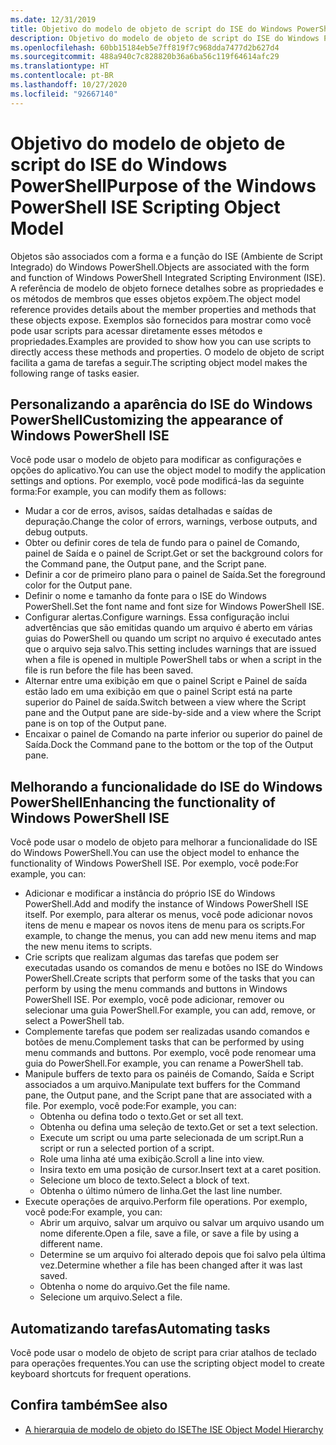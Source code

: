 ```yaml
---
ms.date: 12/31/2019
title: Objetivo do modelo de objeto de script do ISE do Windows PowerShell
description: Objetivo do modelo de objeto de script do ISE do Windows PowerShell
ms.openlocfilehash: 60bb15184eb5e7ff819f7c968dda7477d2b627d4
ms.sourcegitcommit: 488a940c7c828820b36a6ba56c119f64614afc29
ms.translationtype: HT
ms.contentlocale: pt-BR
ms.lasthandoff: 10/27/2020
ms.locfileid: "92667140"
---
```

# <a name="purpose-of-the-windows-powershell-ise-scripting-object-model"></a><span data-ttu-id="0c881-103">Objetivo do modelo de objeto de script do ISE do Windows PowerShell</span><span class="sxs-lookup"><span data-stu-id="0c881-103">Purpose of the Windows PowerShell ISE Scripting Object Model</span></span>

<span data-ttu-id="0c881-104">Objetos são associados com a forma e a função do ISE (Ambiente de Script Integrado) do Windows PowerShell.</span><span class="sxs-lookup"><span data-stu-id="0c881-104">Objects are associated with the form and function of Windows PowerShell Integrated Scripting Environment (ISE).</span></span> <span data-ttu-id="0c881-105">A referência de modelo de objeto fornece detalhes sobre as propriedades e os métodos de membros que esses objetos expõem.</span><span class="sxs-lookup"><span data-stu-id="0c881-105">The object model reference provides details about the member properties and methods that these objects expose.</span></span> <span data-ttu-id="0c881-106">Exemplos são fornecidos para mostrar como você pode usar scripts para acessar diretamente esses métodos e propriedades.</span><span class="sxs-lookup"><span data-stu-id="0c881-106">Examples are provided to show how you can use scripts to directly access these methods and properties.</span></span> <span data-ttu-id="0c881-107">O modelo de objeto de script facilita a gama de tarefas a seguir.</span><span class="sxs-lookup"><span data-stu-id="0c881-107">The scripting object model makes the following range of tasks easier.</span></span>

## <a name="customizing-the-appearance-of-windows-powershell-ise"></a><span data-ttu-id="0c881-108">Personalizando a aparência do ISE do Windows PowerShell</span><span class="sxs-lookup"><span data-stu-id="0c881-108">Customizing the appearance of Windows PowerShell ISE</span></span>

<span data-ttu-id="0c881-109">Você pode usar o modelo de objeto para modificar as configurações e opções do aplicativo.</span><span class="sxs-lookup"><span data-stu-id="0c881-109">You can use the object model to modify the application settings and options.</span></span> <span data-ttu-id="0c881-110">Por exemplo, você pode modificá-las da seguinte forma:</span><span class="sxs-lookup"><span data-stu-id="0c881-110">For example, you can modify them as follows:</span></span>

- <span data-ttu-id="0c881-111">Mudar a cor de erros, avisos, saídas detalhadas e saídas de depuração.</span><span class="sxs-lookup"><span data-stu-id="0c881-111">Change the color of errors, warnings, verbose outputs, and debug outputs.</span></span>
- <span data-ttu-id="0c881-112">Obter ou definir cores de tela de fundo para o painel de Comando, painel de Saída e o painel de Script.</span><span class="sxs-lookup"><span data-stu-id="0c881-112">Get or set the background colors for the Command pane, the Output pane, and the Script pane.</span></span>
- <span data-ttu-id="0c881-113">Definir a cor de primeiro plano para o painel de Saída.</span><span class="sxs-lookup"><span data-stu-id="0c881-113">Set the foreground color for the Output pane.</span></span>
- <span data-ttu-id="0c881-114">Definir o nome e tamanho da fonte para o ISE do Windows PowerShell.</span><span class="sxs-lookup"><span data-stu-id="0c881-114">Set the font name and font size for Windows PowerShell ISE.</span></span>
- <span data-ttu-id="0c881-115">Configurar alertas.</span><span class="sxs-lookup"><span data-stu-id="0c881-115">Configure warnings.</span></span> <span data-ttu-id="0c881-116">Essa configuração inclui advertências que são emitidas quando um arquivo é aberto em várias guias do PowerShell ou quando um script no arquivo é executado antes que o arquivo seja salvo.</span><span class="sxs-lookup"><span data-stu-id="0c881-116">This setting includes warnings that are issued when a file is opened in multiple PowerShell tabs or when a script in the file is run before the file has been saved.</span></span>
- <span data-ttu-id="0c881-117">Alternar entre uma exibição em que o painel Script e Painel de saída estão lado em uma exibição em que o painel Script está na parte superior do Painel de saída.</span><span class="sxs-lookup"><span data-stu-id="0c881-117">Switch between a view where the Script pane and the Output pane are side-by-side and a view where the Script pane is on top of the Output pane.</span></span>
- <span data-ttu-id="0c881-118">Encaixar o painel de Comando na parte inferior ou superior do painel de Saída.</span><span class="sxs-lookup"><span data-stu-id="0c881-118">Dock the Command pane to the bottom or the top of the Output pane.</span></span>

## <a name="enhancing-the-functionality-of-windows-powershell-ise"></a><span data-ttu-id="0c881-119">Melhorando a funcionalidade do ISE do Windows PowerShell</span><span class="sxs-lookup"><span data-stu-id="0c881-119">Enhancing the functionality of Windows PowerShell ISE</span></span>

<span data-ttu-id="0c881-120">Você pode usar o modelo de objeto para melhorar a funcionalidade do ISE do Windows PowerShell.</span><span class="sxs-lookup"><span data-stu-id="0c881-120">You can use the object model to enhance the functionality of Windows PowerShell ISE.</span></span> <span data-ttu-id="0c881-121">Por exemplo, você pode:</span><span class="sxs-lookup"><span data-stu-id="0c881-121">For example, you can:</span></span>

- <span data-ttu-id="0c881-122">Adicionar e modificar a instância do próprio ISE do Windows PowerShell.</span><span class="sxs-lookup"><span data-stu-id="0c881-122">Add and modify the instance of Windows PowerShell ISE itself.</span></span> <span data-ttu-id="0c881-123">Por exemplo, para alterar os menus, você pode adicionar novos itens de menu e mapear os novos itens de menu para os scripts.</span><span class="sxs-lookup"><span data-stu-id="0c881-123">For example, to change the menus, you can add new menu items and map the new menu items to scripts.</span></span>
- <span data-ttu-id="0c881-124">Crie scripts que realizam algumas das tarefas que podem ser executadas usando os comandos de menu e botões no ISE do Windows PowerShell.</span><span class="sxs-lookup"><span data-stu-id="0c881-124">Create scripts that perform some of the tasks that you can perform by using the menu commands and buttons in Windows PowerShell ISE.</span></span> <span data-ttu-id="0c881-125">Por exemplo, você pode adicionar, remover ou selecionar uma guia PowerShell.</span><span class="sxs-lookup"><span data-stu-id="0c881-125">For example, you can add, remove, or select a PowerShell tab.</span></span>
- <span data-ttu-id="0c881-126">Complemente tarefas que podem ser realizadas usando comandos e botões de menu.</span><span class="sxs-lookup"><span data-stu-id="0c881-126">Complement tasks that can be performed by using menu commands and buttons.</span></span> <span data-ttu-id="0c881-127">Por exemplo, você pode renomear uma guia do PowerShell.</span><span class="sxs-lookup"><span data-stu-id="0c881-127">For example, you can rename a PowerShell tab.</span></span>
- <span data-ttu-id="0c881-128">Manipule buffers de texto para os painéis de Comando, Saída e Script associados a um arquivo.</span><span class="sxs-lookup"><span data-stu-id="0c881-128">Manipulate text buffers for the Command pane, the Output pane, and the Script pane that are associated with a file.</span></span> <span data-ttu-id="0c881-129">Por exemplo, você pode:</span><span class="sxs-lookup"><span data-stu-id="0c881-129">For example, you can:</span></span>
  - <span data-ttu-id="0c881-130">Obtenha ou defina todo o texto.</span><span class="sxs-lookup"><span data-stu-id="0c881-130">Get or set all text.</span></span>
  - <span data-ttu-id="0c881-131">Obtenha ou defina uma seleção de texto.</span><span class="sxs-lookup"><span data-stu-id="0c881-131">Get or set a text selection.</span></span>
  - <span data-ttu-id="0c881-132">Execute um script ou uma parte selecionada de um script.</span><span class="sxs-lookup"><span data-stu-id="0c881-132">Run a script or run a selected portion of a script.</span></span>
  - <span data-ttu-id="0c881-133">Role uma linha até uma exibição.</span><span class="sxs-lookup"><span data-stu-id="0c881-133">Scroll a line into view.</span></span>
  - <span data-ttu-id="0c881-134">Insira texto em uma posição de cursor.</span><span class="sxs-lookup"><span data-stu-id="0c881-134">Insert text at a caret position.</span></span>
  - <span data-ttu-id="0c881-135">Selecione um bloco de texto.</span><span class="sxs-lookup"><span data-stu-id="0c881-135">Select a block of text.</span></span>
  - <span data-ttu-id="0c881-136">Obtenha o último número de linha.</span><span class="sxs-lookup"><span data-stu-id="0c881-136">Get the last line number.</span></span>
- <span data-ttu-id="0c881-137">Execute operações de arquivo.</span><span class="sxs-lookup"><span data-stu-id="0c881-137">Perform file operations.</span></span> <span data-ttu-id="0c881-138">Por exemplo, você pode:</span><span class="sxs-lookup"><span data-stu-id="0c881-138">For example, you can:</span></span>
  - <span data-ttu-id="0c881-139">Abrir um arquivo, salvar um arquivo ou salvar um arquivo usando um nome diferente.</span><span class="sxs-lookup"><span data-stu-id="0c881-139">Open a file, save a file, or save a file by using a different name.</span></span>
  - <span data-ttu-id="0c881-140">Determine se um arquivo foi alterado depois que foi salvo pela última vez.</span><span class="sxs-lookup"><span data-stu-id="0c881-140">Determine whether a file has been changed after it was last saved.</span></span>
  - <span data-ttu-id="0c881-141">Obtenha o nome do arquivo.</span><span class="sxs-lookup"><span data-stu-id="0c881-141">Get the file name.</span></span>
  - <span data-ttu-id="0c881-142">Selecione um arquivo.</span><span class="sxs-lookup"><span data-stu-id="0c881-142">Select a file.</span></span>

## <a name="automating-tasks"></a><span data-ttu-id="0c881-143">Automatizando tarefas</span><span class="sxs-lookup"><span data-stu-id="0c881-143">Automating tasks</span></span>

<span data-ttu-id="0c881-144">Você pode usar o modelo de objeto de script para criar atalhos de teclado para operações frequentes.</span><span class="sxs-lookup"><span data-stu-id="0c881-144">You can use the scripting object model to create keyboard shortcuts for frequent operations.</span></span>

## <a name="see-also"></a><span data-ttu-id="0c881-145">Confira também</span><span class="sxs-lookup"><span data-stu-id="0c881-145">See also</span></span>

- [<span data-ttu-id="0c881-146">A hierarquia de modelo de objeto do ISE</span><span class="sxs-lookup"><span data-stu-id="0c881-146">The ISE Object Model Hierarchy</span></span>](The-ISE-Object-Model-Hierarchy.md)

